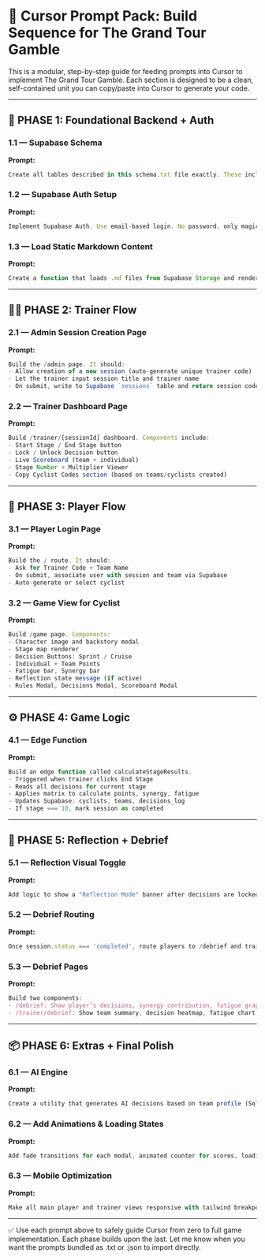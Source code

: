 # 🎯 Cursor Prompt Pack: Build Sequence for The Grand Tour Gamble

This is a modular, step-by-step guide for feeding prompts into Cursor to implement The Grand Tour Gamble. Each section is designed to be a clean, self-contained unit you can copy/paste into Cursor to generate your code.

---

## 🧱 PHASE 1: Foundational Backend + Auth

### 1.1 — Supabase Schema

**Prompt:**

```ts
Create all tables described in this schema.txt file exactly. These include: sessions, users, teams, cyclists, decisions_log, reflections, negotiations. Use Supabase PostgreSQL syntax.
```

### 1.2 — Supabase Auth Setup

**Prompt:**

```ts
Implement Supabase Auth. Use email-based login. No password, only magic link. Add logic to create a new user entry in the users table after login.
```

### 1.3 — Load Static Markdown Content

**Prompt:**

```ts
Create a function that loads .md files from Supabase Storage and renders them using MDX. These files include game-rules.md, negotiation-guide.md, team-rubicon.md, stage-1.md to stage-10.md.
```

---

## 🧑‍🏫 PHASE 2: Trainer Flow

### 2.1 — Admin Session Creation Page

**Prompt:**

```ts
Build the /admin page. It should:
- Allow creation of a new session (auto-generate unique trainer code)
- Let the trainer input session title and trainer name
- On submit, write to Supabase `sessions` table and return session code
```

### 2.2 — Trainer Dashboard Page

**Prompt:**

```ts
Build /trainer/[sessionId] dashboard. Components include:
- Start Stage / End Stage button
- Lock / Unlock Decision button
- Live Scoreboard (team + individual)
- Stage Number + Multiplier Viewer
- Copy Cyclist Codes section (based on teams/cyclists created)
```

---

## 🚴 PHASE 3: Player Flow

### 3.1 — Player Login Page

**Prompt:**

```ts
Build the / route. It should:
- Ask for Trainer Code + Team Name
- On submit, associate user with session and team via Supabase
- Auto-generate or select cyclist
```

### 3.2 — Game View for Cyclist

**Prompt:**

```ts
Build /game page. Components:
- Character image and backstory modal
- Stage map renderer
- Decision Buttons: Sprint / Cruise
- Individual + Team Points
- Fatigue bar, Synergy bar
- Reflection state message (if active)
- Rules Modal, Decisions Modal, Scoreboard Modal
```

---

## ⚙️ PHASE 4: Game Logic

### 4.1 — Edge Function

**Prompt:**

```ts
Build an edge function called calculateStageResults.
- Triggered when trainer clicks End Stage
- Reads all decisions for current stage
- Applies matrix to calculate points, synergy, fatigue
- Updates Supabase: cyclists, teams, decisions_log
- If stage === 10, mark session as completed
```

---

## 🧠 PHASE 5: Reflection + Debrief

### 5.1 — Reflection Visual Toggle

**Prompt:**

```ts
Add logic to show a "Reflection Mode" banner after decisions are locked by trainer. During this time, no action buttons are clickable.
```

### 5.2 — Debrief Routing

**Prompt:**

```ts
Once session.status === 'completed', route players to /debrief and trainer to /trainer/debrief. Implement this logic in useEffect hooks.
```

### 5.3 — Debrief Pages

**Prompt:**

```ts
Build two components:
- /debrief: Show player’s decisions, synergy contribution, fatigue graph, solo/team balance badge
- /trainer/debrief: Show team summary, decision heatmap, fatigue chart, top players
```

---

## 📦 PHASE 6: Extras + Final Polish

### 6.1 — AI Engine

**Prompt:**

```ts
Create a utility that generates AI decisions based on team profile (Solaris, Corex, Vortex). Use static % logic (e.g. 70% cruise, 30% sprint).
```

### 6.2 — Add Animations & Loading States

**Prompt:**

```ts
Add fade transitions for each modal, animated counter for scores, loading spinners for Supabase fetches.
```

### 6.3 — Mobile Optimization

**Prompt:**

```ts
Make all main player and trainer views responsive with tailwind breakpoints. Prioritize usability on mobile phones and tablets.
```

---

✅ Use each prompt above to safely guide Cursor from zero to full game implementation. Each phase builds upon the last. Let me know when you want the prompts bundled as .txt or .json to import directly.

